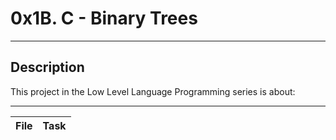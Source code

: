 # 0x1B. C - Binary Trees
---
## Description

This project in the Low Level Language Programming series is about:


---
File|Task
---|---

